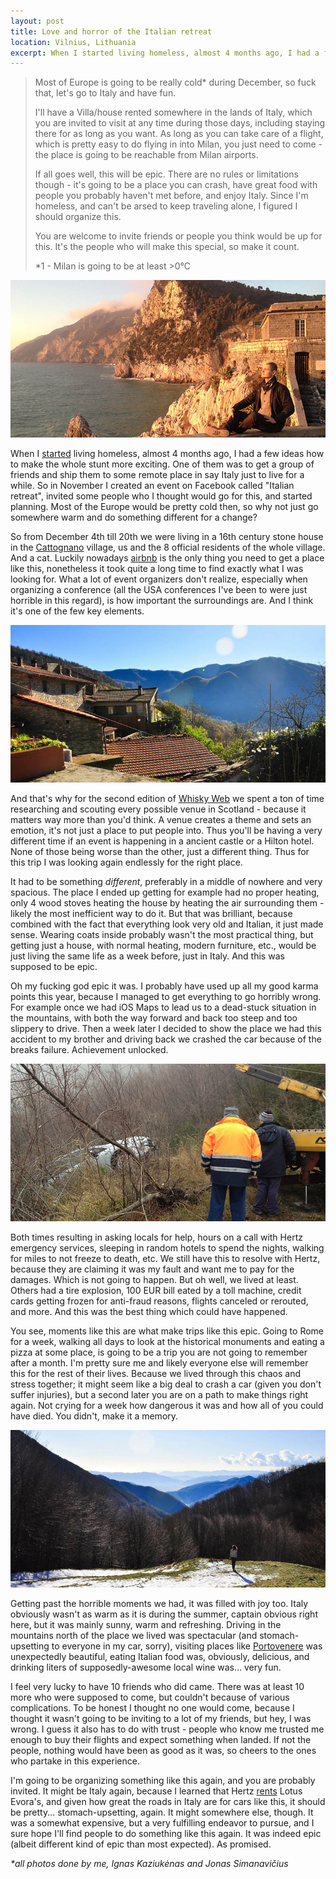 ```yaml
---
layout: post
title: Love and horror of the Italian retreat
location: Vilnius, Lithuania
excerpt: When I started living homeless, almost 4 months ago, I had a few ideas how to make the whole stunt more exciting. One of them was to get a group of friends and ship them to some remote place in say Italy just to live for a while. So in November I created an event on Facebook called "Italian retreat", invited some people who I thought would go for this, and started planning. Most of the Europe would be pretty cold then, so why not just go somewhere warm and do something different for a change?
---
```


> Most of Europe is going to be really cold* during December, so fuck that, let's go to Italy and have fun.
>
> I'll have a Villa/house rented somewhere in the lands of Italy, which you are invited to visit at any time during those days, including staying there for as long as you want. As long as you can take care of a flight, which is pretty easy to do flying in into Milan, you just need to come - the place is going to be reachable from Milan airports.
>
> If all goes well, this will be epic. There are no rules or limitations though - it's going to be a place you can crash, have great food with people you probably haven't met before, and enjoy Italy. Since I'm homeless, and can't be arsed to keep traveling alone, I figured I should organize this.
>
> You are welcome to invite friends or people you think would be up for this. It's the people who will make this special, so make it count.
>
> \*1 - Milan is going to be at least >0°C

<img src="/blog/images/sitting-in-portovenere.jpg" alt="" />

When I [started](/blog/living-homeless.html) living homeless, almost 4 months ago, I had a few ideas how to make the whole stunt more exciting. One of them was to get a group of friends and ship them to some remote place in say Italy just to live for a while. So in November I created an event on Facebook called "Italian retreat", invited some people who I thought would go for this, and started planning. Most of the Europe would be pretty cold then, so why not just go somewhere warm and do something different for a change?

So from December 4th till 20th we were living in a 16th century stone house in the [Cattognano](http://maps.google.co.uk/maps?q=Via+Catognano,+Cattognano,+Massa-Carrara,+Italy&hl=en&sll=53.800651,-4.064941&sspn=9.363881,26.477051&oq=via+catognano+&hnear=Via+Catognano,+Cattognano,+Massa-carrara,+Toscana,+Italy&t=m&z=16) village, us and the 8 official residents of the whole village. And a cat. Luckily nowadays [airbnb](http://www.airbnb.com/) is the only thing you need to get a place like this, nonetheless it took quite a long time to find exactly what I was looking for. What a lot of event organizers don't realize, especially when organizing a conference (all the USA conferences I've been to were just horrible in this regard), is how important the surroundings are. And I think it's one of the few key elements.

<img src="/blog/images/house-in-italy.jpg" alt="" />

And that's why for the second edition of [Whisky Web](http://whiskyweb.co.uk/) we spent a ton of time researching and scouting every possible venue in Scotland - because it matters way more than you'd think. A venue creates a theme and sets an emotion, it's not just a place to put people into. Thus you'll be having a very different time if an event is happening in a ancient castle or a Hilton hotel. None of those being worse than the other, just a different thing. Thus for this trip I was looking again endlessly for the right place.

It had to be something *different*, preferably in a middle of nowhere and very spacious. The place I ended up getting for example had no proper heating, only 4 wood stoves heating the house by heating the air surrounding them - likely the most inefficient way to do it. But that was brilliant, because combined with the fact that everything look very old and Italian, it just made sense. Wearing coats inside probably wasn't the most practical thing, but getting just a house, with normal heating, modern furniture, etc., would be just living the same life as a week before, just in Italy. And this was supposed to be epic.

Oh my fucking god epic it was. I probably have used up all my good karma points this year, because I managed to get everything to go horribly wrong. For example once we had iOS Maps to lead us to a dead-stuck situation in the mountains, with both the way forward and back too steep and too slippery to drive. Then a week later I decided to show the place we had this accident to my brother and driving back we crashed the car because of the breaks failure. Achievement unlocked.

<img src="/blog/images/car-rescue.jpg" alt="" />

Both times resulting in asking locals for help, hours on a call with Hertz emergency services, sleeping in random hotels to spend the nights, walking for miles to not freeze to death, etc. We still have this to resolve with Hertz, because they are claiming it was my fault and want me to pay for the damages. Which is not going to happen. But oh well, we lived at least. Others had a tire explosion, 100 EUR bill eated by a toll machine, credit cards getting frozen for anti-fraud reasons, flights canceled or rerouted, and more. And this was the best thing which could have happened.

You see, moments like this are what make trips like this epic. Going to Rome for a week, walking all days to look at the historical monuments and eating a pizza at some place, is going to be a trip you are not going to remember after a month. I'm pretty sure me and likely everyone else will remember this for the rest of their lives. Because we lived through this chaos and stress together; it might seem like a big deal to crash a car (given you don't suffer injuries), but a second later you are on a path to make things right again. Not crying for a week how dangerous it was and how all of you could have died. You didn't, make it a memory.

<img src="/blog/images/mountains-in-italy.jpg" alt="" />

Getting past the horrible moments we had, it was filled with joy too. Italy obviously wasn't as warm as it is during the summer, captain obvious right here, but it was mainly sunny, warm and refreshing. Driving in the mountains north of the place we lived was spectacular (and stomach-upsetting to everyone in my car, sorry), visiting places like [Portovenere](http://maps.google.co.uk/maps?q=portovenere&hl=en&sll=44.335636,10.103302&sspn=0.369818,0.827408&hnear=Porto+Venere,+Province+of+La+Spezia,+Liguria,+Italy&t=m&z=13) was unexpectedly beautiful, eating Italian food was, obviously, delicious, and drinking liters of supposedly-awesome local wine was... very fun.

I feel very lucky to have 10 friends who did came. There was at least 10 more who were supposed to come, but couldn't because of various complications. To be honest I thought no one would come, because I thought it wasn't going to be inviting to a lot of my friends, but hey, I was wrong. I guess it also has to do with trust - people who know me trusted me enough to buy their flights and expect something when landed. If not the people, nothing would have been as good as it was, so cheers to the ones who partake in this experience.

I'm going to be organizing something like this again, and you are probably invited. It might be Italy again, because I learned that Hertz [rents](http://www.insideline.com/lotus/evora/rent-a-lotus-evora-from-hertz-europe.html) Lotus Evora's, and given how great the roads in Italy are for cars like this, it should be pretty... stomach-upsetting, again. It might somewhere else, though. It was a somewhat expensive, but a very fulfilling endeavor to pursue, and I sure hope I'll find people to do something like this again. It was indeed epic (albeit different kind of epic than most expected). As promised.

*\*all photos done by me, Ignas Kaziukėnas and Jonas Simanavičius*